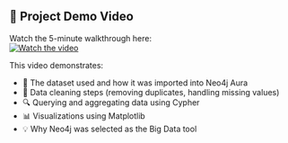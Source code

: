 ## 🎥 Project Demo Video

Watch the 5-minute walkthrough here:  
[![Watch the video](https://img.youtube.com/vi/bJDbjc2Rl20/0.jpg)](https://youtu.be/bJDbjc2Rl20)

This video demonstrates:

- 📁 The dataset used and how it was imported into Neo4j Aura
- 🧹 Data cleaning steps (removing duplicates, handling missing values)
- 🔍 Querying and aggregating data using Cypher
- 📊 Visualizations using Matplotlib
- 💡 Why Neo4j was selected as the Big Data tool
